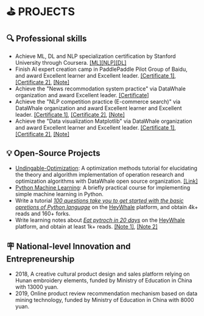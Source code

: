 # ⛳ PROJECTS
## 🔍 Professional skills

- Achieve ML, DL and NLP specialization certification by Stanford University through Coursera. [\[ML\]](https://drive.google.com/file/d/11amJQ3JZwOfhYDBt8SSSfCrf1m-3K62v/view?usp=sharing)[\[NLP\]](https://drive.google.com/file/d/1d_ZpemgDMzlwMPcmGmWNleaXxQERYbgH/view?usp=sharing)[\[DL\]](https://drive.google.com/file/d/1-U1mLgVB6vnZH_RHPZ6P6mq4R7hgNFrL/view?usp=sharing)
- Finish AI expert creation camp in PaddlePaddle Pilot Group of Baidu, and award Excellent learner and Excellent leader. [\[Certificate 1\]](https://drive.google.com/file/d/1M0rbLbzSSmTuHFW0aZwPEN2QoPSUhnoC/view?usp=sharing),  [\[Certificate 2\]](https://drive.google.com/file/d/1RCB7uRXTcN1A_tcU7VoJobwEfUZRllJ7/view?usp=sharing), [\[Note\]](https://aistudio.baidu.com/aistudio/projectdetail/3488745)
- Achieve the "News recommodation system practice" via DataWhale organization and award Excellent leader.  [\[Certificate\]](https://drive.google.com/file/d/1ZTplovuFg2XwTHUhuhSRb2xEHjx3LMDX/view?usp=sharing)
- Achieve the "NLP competition practice (E-commerce search)" via DataWhale organization and award Excellent learner and Excellent leader.  [\[Certificate 1\]](https://drive.google.com/file/d/1NjmJC_-mEvZSGj0xESe8ajYS9uWvq2so/view?usp=sharing),  [\[Certificate 2\]](https://drive.google.com/file/d/1ggq6LdGtD6-dPzLxOZ-oXIux3Eo45C1x/view?usp=sharing), [\[Note\]](https://www.yangsuoly.com/2022/03/15/Tianchi-nlp/)
- Achieve the "Data visualization Matplotlib" via DataWhale organization and award Excellent learner and Excellent leader.  [\[Certificate 1\]](https://drive.google.com/file/d/1mdfHNli2tn9dJ5ZHGkvX52I_L8hu7TB-/view?usp=sharing), [\[Certificate 2\]](https://drive.google.com/file/d/1s7uJt0e8tvKwxx4j_OJun9swY1qI5XSj/view?usp=sharing),  [\[Note\]](https://www.yangsuoly.com/2022/01/11/Fantastic-Matplotlib/)

## 💡 Open-Source Projects
- [Undingable-Optimization](https://github.com/datawhalechina/undingable-optimization): A optimization methods tutorial for elucidating the theory and algorithm implementation of operation research and optimization algorithms with DataWhale open source organization. [\[Link\]](http://www.yangsuoly.com/datawhale-operational-research/#/)
- [Python Machine Learning](https://www.heywhale.com/home/activity/detail/6188defe7b6f7d001813a3e9/content/4): A briefly practical course for implementing simple machine learning in Python.
- Write a tutorial [*100 questions take you to get started with the basic opretions of Python language*](https://www.heywhale.com/mw/project/621c9e28e3d3a00017a4cc5a) on the [HeyWhale](https://www.heywhale.com/home) platform, and obtain 4k+ reads and 160+ forks.
- Write learning notes about [*Eat pytroch in 20 days*](https://www.heywhale.com/home/competition/61bff9a84b63a700179b7f8d/leaderboard) on the [HeyWhale](https://www.heywhale.com/home) platform, and obtain at least 1k+ reads. [\[Note 1\]](https://www.heywhale.com/home/user/profile/60892b35a6bab5001789b9a1), [\[Note 2\]](https://www.yangsuoly.com/Categories/Notes/Eat-pytorch-in-20-days/)

## 🪧 National-level Innovation and Entrepreneurship
- 2018, A creative cultural product design and sales platform relying on Hunan embroidery elements, funded  by Ministry of Education in China with 13000 yuan.
- 2019, Online product review recommendation mechanism based on data mining technology, funded  by Ministry of Education in China with 8000 yuan.
